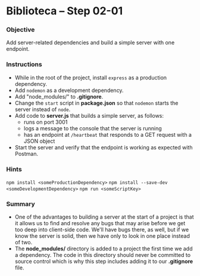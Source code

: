 # Biblioteca – Step 02-01

### Objective
Add server-related dependencies and build a simple server with one endpoint.

### Instructions
* While in the root of the project, install `express` as a production dependency.
* Add `nodemon` as a development dependency.
* Add "node_modules/" to **.gitignore**.
* Change the `start` script in **package.json** so that `nodemon` starts the server instead of `node`.
* Add code to **server.js** that builds a simple server, as follows:
  * runs on port 3001
  * logs a message to the console that the server is running
  * has an endpoint at `/heartbeat` that responds to a GET request with a JSON object
* Start the server and verify that the endpoint is working as expected with Postman.

### Hints
`npm install <someProductionDependency>`
`npm install --save-dev <someDevelopmentDependency>`
`npm run <someScriptKey>`

### Summary
* One of the advantages to building a server at the start of a project is that it allows us to find and resolve any bugs that may arise before we get too deep into client-side code. We'll have bugs there, as well, but if we know the server is solid, then we have only to look in one place instead of two.
* The **node_modules/** directory is added to a project the first time we add a dependency. The code in this directory should never be committed to source control which is why this step includes adding it to our **.gitignore** file.